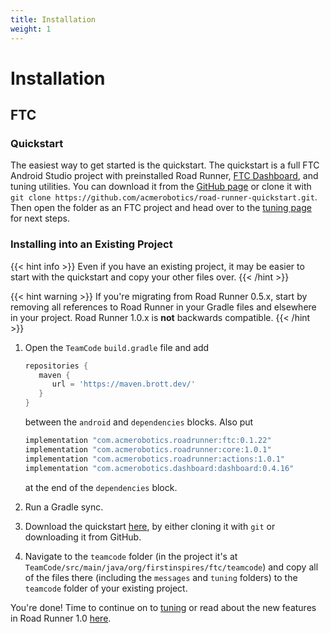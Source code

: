 ```yaml
---
title: Installation
weight: 1
---
```


# Installation

## FTC

### Quickstart

The easiest way to get started is the quickstart. The quickstart
is a full FTC Android Studio project with preinstalled Road Runner,
[FTC Dashboard](https://github.com/acmerobotics/ftc-dashboard), and tuning utilities. You
can download it from the [GitHub page](https://github.com/acmerobotics/road-runner-quickstart)
or clone it with `git clone https://github.com/acmerobotics/road-runner-quickstart.git`.
Then open the folder as an FTC project and head over to the [tuning page](../tuning) for next steps.

<!-- ## Standalone Library

1. Open `build.dependencies.gradle` and add `maven { url = 'https://maven.brott.dev/' }` to the end of the `repositories` block.
1. Open `TeamCode/build.gradle`. Add the following lines at the end of the
   `dependencies` block.

   ```groovy
   implementation 'com.acmerobotics.roadrunner:core:1.0.0'
   implementation 'com.acmerobotics.roadrunner:actions:1.0.0'
   ```

1. Sync the project \(Android Studio should prompt you to do this\). -->

### Installing into an Existing Project

{{< hint info >}}
Even if you have an existing project, it may be easier to start with the
quickstart and copy your other files over.
{{< /hint >}}

{{< hint warning >}}
If you're migrating from Road Runner 0.5.x, start by removing all references to
Road Runner in your Gradle files and elsewhere in your project. Road Runner 1.0.x
is **not** backwards compatible.
{{< /hint >}}

1. Open the `TeamCode` `build.gradle` file and add
   ```groovy
   repositories {
      maven {
         url = 'https://maven.brott.dev/'
      }
   }
   ```
   between the `android` and `dependencies` blocks. Also put
   ```groovy
   implementation "com.acmerobotics.roadrunner:ftc:0.1.22"
   implementation "com.acmerobotics.roadrunner:core:1.0.1"
   implementation "com.acmerobotics.roadrunner:actions:1.0.1"
   implementation "com.acmerobotics.dashboard:dashboard:0.4.16"
   ```
   at the end of the `dependencies` block.

1. Run a Gradle sync.
1. Download the quickstart
   [here](https://github.com/acmerobotics/road-runner-quickstart), by either
   cloning it with `git` or downloading it from GitHub.
1. Navigate to the `teamcode` folder (in the project it's at
   `TeamCode/src/main/java/org/firstinspires/ftc/teamcode`) and copy all of the
   files there (including the `messages` and `tuning` folders) to the `teamcode`
   folder of your existing project.

You're done! Time to continue on to [tuning](../tuning) or read about the new
features in Road Runner 1.0 [here](../new-features).
